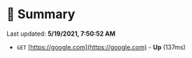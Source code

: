 # 📖 Summary
Last updated: **5/19/2021, 7:50:52 AM**

- `GET` [https://google.com](https://google.com) - **Up** (137ms)
